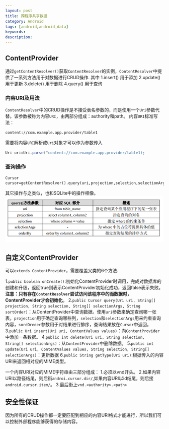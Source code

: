 ```yaml
---
layout: post
title: 跨程序共享数据
category: Android
tags: [android,android_data]
keywords:
description:
---
```


## ContentProvider

通过`getContentResolver()`获取`ContentResolver`的实例，`ContentResolver`中提供了一系列方法用于对数据进行CRUD操作.
其中
 1.insert() 用于添加
 2.update() 用于更新
 3.delete() 用于删除
 4.query()  用于查询

### 内容URI及用法

`ContentResolver`中的CRUD操作是不接受表名参数的，而是使用一个`Uri`参数代替。该参数被称为内容`URI`，由两部分组成：authority和path。
内容`URI`标准写法：

```
content://com.example.app.provider/table1
```

需要将内容`URI`解析成`Uri`对象才可以作为参数传入

```java
Uri uri=Uri.parse("content://com.example.app.provider/table1);
```

### 查询操作

```jaav
Cursor cursor=getContentResolver().query(uri,projection,selection,selectionArgs,orderBy);
```

其它操作与之类似，也和SQLite中的操作相像。
![](/assets/img/posts/content_provider_query.png)

## 自定义ContentProvider

可以`extends ContentProvider`，需要覆盖父类的6个方法.

 1.`public boolean onCreate()`:初始化ContentProvider时调用，完成对数据库的创建和升级，返回true则表示ContentProvider初始化成功，返回false表示失败。**注意：只有存在`ContentResolver`尝试访问该程序中的而数据时，ContentProvider才会初始化**。
 2.`public Cursor query(Uri uri, String[] projection, String selection, String[] selectionArgs, String sortOrder)`：从ContentProvider中查询数据。使用`uri`参数来确定查询哪一张表，`projection`用于确定查询哪些列，`selection`和`selectionArgs`用来约束查询内容，`sordOreder`参数用于对结果进行排序，查询结果放在`Cursor`中返回。
 3.`public Uri insert(Uri uri, ContentValues values)`：向`ContentProvider`中添加一条数据。
 4.`public int delete(Uri uri, String selection, String[] selectionArgs)`：从`ContentProvider`中删除数据。
 5.`public int update(Uri uri, ContentValues values, String selection, String[] selectionArgs)`：更新数据
 6.`public String getType(Uri uri)`:根据传入的内容URI来返回相对应的MIME类型。

一个内容URI对应的MIME字符串由三部分组成：
 1.必须以vnd开头。
 2.如果内容URI以路径结尾，则后街`androi.cursor.dir/`,如果内容URI以id结尾，则后接`android.cursor.item/`。
 3.最后街上`vnd.<authority>.<path>`


## 安全性保证

因为所有的CRUD操作都一定要匹配到相应的内容URI格式才能进行，所以我们可以控制外部程序能够获得的存储内容。
